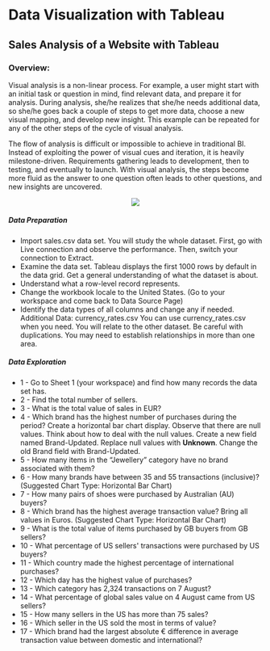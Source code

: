 # Data Visualization with Tableau
## Sales Analysis of a Website with Tableau

### Overview:
<p>Visual analysis is a non-linear process. For example, a user might start with an initial task or question in mind, find relevant data, and prepare it for analysis. During analysis, she/he realizes that she/he needs additional data, so she/he goes back a couple of steps to get more data, choose a new visual mapping, and develop new insight. This example can be repeated for any of the other steps of the cycle of visual analysis.</p>
<p>The flow of analysis is difficult or impossible to achieve in traditional BI. Instead of exploiting the power of visual cues and iteration, it is heavily milestone-driven. Requirements gathering leads to development, then to testing, and eventually to launch. With visual analysis, the steps become more fluid as the answer to one question often leads to other questions, and new insights are uncovered.</p>
<p align="center">
  <img src="https://help.tableau.com/current/blueprint/en-us/Img/bp_cycle_of_visual_analysis_489x425.png" />
</p>


##### Data Preparation
* Import sales.csv data set. You will study the whole dataset. First, go with Live connection and observe the performance. Then, switch your connection to Extract.
* Examine the data set. Tableau displays the first 1000 rows by default in the data grid. Get a general understanding of what the dataset is about.
* Understand what a row-level record represents.
* Change the workbook locale to the United States. (Go to your workspace and come back to Data Source Page)
* Identify the data types of all columns and change any if needed.
Additional Data: currency_rates.csv 
You can use currency_rates.csv when you need. You will relate to the other dataset. Be careful with duplications. You may need to establish relationships in more than one area.

##### Data Exploration 

* 1 - Go to Sheet 1 (your workspace) and find how many records the data set has.
* 2 - Find the total number of sellers.
* 3 - What is the total value of sales in EUR?
* 4 - Which brand has the highest number of purchases during the period? Create a horizontal bar chart display. Observe that there are null values. Think about how to deal with the null values. Create a new field named Brand-Updated. Replace null values with **Unknown**. Change the old Brand field with Brand-Updated.
* 5 - How many items in the “Jewellery” category have no brand associated with them? 
* 6 - How many brands have between 35 and 55 transactions (inclusive)? (Suggested Chart Type: Horizontal Bar Chart)
* 7 - How many pairs of shoes were purchased by Australian (AU) buyers?
* 8 - Which brand has the highest average transaction value? Bring all values in Euros. (Suggested Chart Type: Horizontal Bar Chart)
* 9 - What is the total value of items purchased by GB buyers from GB sellers?
* 10 - What percentage of US sellers' transactions were purchased by US buyers?
* 11 - Which country made the highest percentage of international purchases?
* 12 - Which day has the highest value of purchases?
* 13 - Which category has 2,324 transactions on 7 August? 
* 14 - What percentage of global sales value on 4 August came from US sellers?
* 15 - How many sellers in the US has more than 75 sales?
* 16 - Which seller in the US sold the most in terms of value?
* 17 - Which brand had the largest absolute € difference in average transaction value between domestic and international?
   